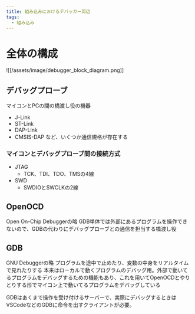```yaml
---
title: 組み込みにおけるデバッガー周辺
tags:
  - 組み込み
---
```


# 全体の構成

![[/assets/image/debugger_block_diagram.png]]

## デバッグプローブ

マイコンとPCの間の橋渡し役の機器

- J-Link
- ST-Link
- DAP-Link
- CMSIS-DAP
  など、いくつか通信規格が存在する

### マイコンとデバッグプローブ間の接続方式

- JTAG
  - TCK、TDI、TDO、TMSの4線
- SWD
  - SWDIOとSWCLKの2線

## OpenOCD

Open On-Chip Debuggerの略
GDB単体では外部にあるプログラムを操作できないので、GDBの代わりにデバッグプローブとの通信を担当する橋渡し役

## GDB

GNU Debuggerの略
プログラムを途中で止めたり、変数の中身をリアルタイムで見れたりする
本来はローカルで動くプログラムのデバッグ用。外部で動いてるプログラムをデバッグするための機能もあり、これを用いてOpenOCDとやりとりする形でマイコン上で動いてるプログラムをデバッグしている

GDBはあくまで操作を受け付けるサーバーで、実際にデバッグするときはVSCodeなどのGDBに命令を出すクライアントが必要。

